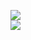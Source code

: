 [![](https://img.shields.io/badge/Made%20With-Github%20Spray-lightgrey.svg?style=for-the-badge&logo=github)](https://github.com/Annihil/github-spray#27333)  
[![](https://i.imgur.com/2DrTn0Z.gif)](https://github.com/Annihil/github-spray)